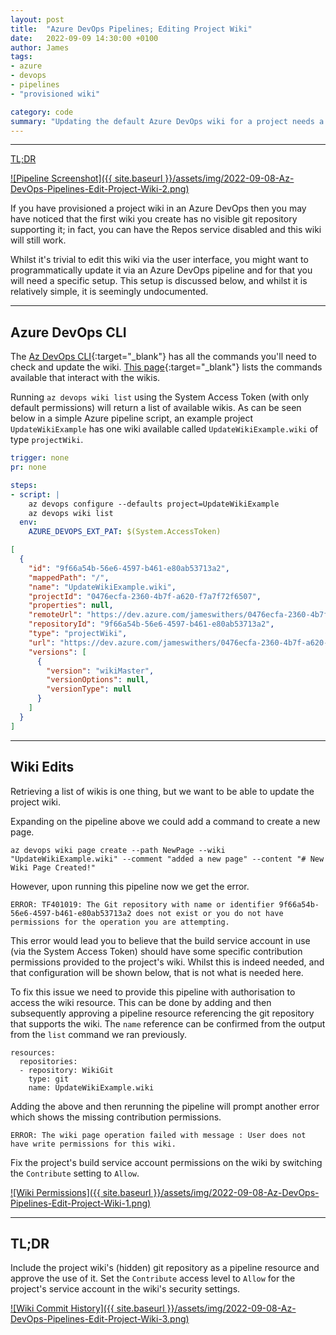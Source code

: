 ```yaml
---
layout: post
title:  "Azure DevOps Pipelines; Editing Project Wiki"
date:   2022-09-09 14:30:00 +0100
author: James
tags:
- azure
- devops
- pipelines
- "provisioned wiki"

category: code
summary: "Updating the default Azure DevOps wiki for a project needs a specific setup when wanting to do it from a pipeline."
---
```


<hr />

[TL;DR](#tldr)

<a alt="Pipeline Screenshot" data-lightbox="image-1" href="{{ site.baseurl }}/assets/img/2022-09-08-Az-DevOps-Pipelines-Edit-Project-Wiki-2.png">
    ![Pipeline Screenshot]({{ site.baseurl }}/assets/img/2022-09-08-Az-DevOps-Pipelines-Edit-Project-Wiki-2.png)
</a>

If you have provisioned a project wiki in an Azure DevOps then you may have noticed that the first wiki you create has no visible git repository supporting it; in fact, you can have the Repos service disabled and this wiki will still work.

Whilst it's trivial to edit this wiki via the user interface, you might want to programmatically update it via an Azure DevOps pipeline and for that you will need a specific setup. This setup is discussed below, and whilst it is relatively simple, it is seemingly undocumented.

<hr />

## Azure DevOps CLI

The [Az DevOps CLI](https://docs.microsoft.com/en-us/cli/azure/devops?view=azure-cli-latest){:target="_blank"} has all the commands you'll need to check and update the wiki. [This page](https://docs.microsoft.com/en-us/cli/azure/devops/wiki?view=azure-cli-latest){:target="_blank"} lists the commands available that interact with the wikis.

Running `az devops wiki list` using the System Access Token (with only default permissions) will return a list of available wikis. As can be seen below in a simple Azure pipeline script, an example project `UpdateWikiExample` has one wiki available called `UpdateWikiExample.wiki` of type `projectWiki`.

~~~ yaml
trigger: none
pr: none

steps:
- script: |
    az devops configure --defaults project=UpdateWikiExample
    az devops wiki list
  env:
    AZURE_DEVOPS_EXT_PAT: $(System.AccessToken)
~~~

~~~ json
[
  {
    "id": "9f66a54b-56e6-4597-b461-e80ab53713a2",
    "mappedPath": "/",
    "name": "UpdateWikiExample.wiki",
    "projectId": "0476ecfa-2360-4b7f-a620-f7a7f72f6507",
    "properties": null,
    "remoteUrl": "https://dev.azure.com/jameswithers/0476ecfa-2360-4b7f-a620-f7a7f72f6507/_wiki/wikis/9f66a54b-56e6-4597-b461-e80ab53713a2",
    "repositoryId": "9f66a54b-56e6-4597-b461-e80ab53713a2",
    "type": "projectWiki",
    "url": "https://dev.azure.com/jameswithers/0476ecfa-2360-4b7f-a620-f7a7f72f6507/_apis/wiki/wikis/9f66a54b-56e6-4597-b461-e80ab53713a2",
    "versions": [
      {
        "version": "wikiMaster",
        "versionOptions": null,
        "versionType": null
      }
    ]
  }
]
~~~

<hr />

## Wiki Edits

Retrieving a list of wikis is one thing, but we want to be able to update the project wiki.

Expanding on the pipeline above we could add a command to create a new page.

~~~
az devops wiki page create --path NewPage --wiki "UpdateWikiExample.wiki" --comment "added a new page" --content "# New Wiki Page Created!"
~~~

However, upon running this pipeline now we get the error.

~~~
ERROR: TF401019: The Git repository with name or identifier 9f66a54b-56e6-4597-b461-e80ab53713a2 does not exist or you do not have permissions for the operation you are attempting.
~~~

This error would lead you to believe that the build service account in use (via the System Access Token) should have some specific contribution permissions provided to the project's wiki. Whilst this is indeed needed, and that configuration will be shown below, that is not what is needed here.

To fix this issue we need to provide this pipeline with authorisation to access the wiki resource. This can be done by adding and then subsequently approving a pipeline resource referencing the git repository that supports the wiki. The `name` reference can be confirmed from the output from the `list` command we ran previously.

~~~
resources:
  repositories:
  - repository: WikiGit
    type: git
    name: UpdateWikiExample.wiki
~~~

Adding the above and then rerunning the pipeline will prompt another error which shows the missing contribution permissions.

~~~
ERROR: The wiki page operation failed with message : User does not have write permissions for this wiki.
~~~

Fix the project's build service account permissions on the wiki by switching the `Contribute` setting to `Allow`.

<a alt="Wiki Permissions" data-lightbox="image-1" href="{{ site.baseurl }}/assets/img/2022-09-08-Az-DevOps-Pipelines-Edit-Project-Wiki-1.png">
    ![Wiki Permissions]({{ site.baseurl }}/assets/img/2022-09-08-Az-DevOps-Pipelines-Edit-Project-Wiki-1.png)
</a>

<hr />

## TL;DR

Include the project wiki's (hidden) git repository as a pipeline resource and approve the use of it. Set the `Contribute` access level to `Allow` for the project's service account in the wiki's security settings.

<a alt="Wiki Commit History" data-lightbox="image-1" href="{{ site.baseurl }}/assets/img/2022-09-08-Az-DevOps-Pipelines-Edit-Project-Wiki-3.png">
    ![Wiki Commit History]({{ site.baseurl }}/assets/img/2022-09-08-Az-DevOps-Pipelines-Edit-Project-Wiki-3.png)
</a>
